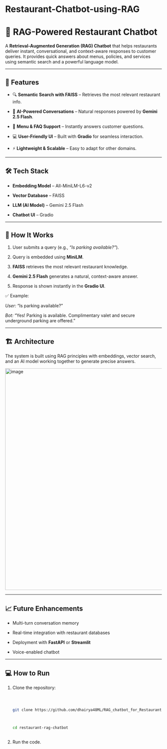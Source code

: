 # Restaurant-Chatbot-using-RAG
# 🍴 RAG-Powered Restaurant Chatbot  
 
A **Retrieval-Augmented Generation (RAG) Chatbot** that helps restaurants deliver instant, conversational, and context-aware responses to customer queries. It provides quick answers about menus, policies, and services using semantic search and a powerful language model.  
 
---
 
## 🚀 Features  



- 🔍 **Semantic Search with FAISS** – Retrieves the most relevant restaurant info.  



- 🤖 **AI-Powered Conversations** – Natural responses powered by **Gemini 2.5 Flash**.  



- 📖 **Menu & FAQ Support** – Instantly answers customer questions.  



- 💻 **User-Friendly UI** – Built with **Gradio** for seamless interaction.  



- ⚡ **Lightweight & Scalable** – Easy to adapt for other domains.  
 
---
 
## 🛠️ Tech Stack  



- **Embedding Model** – All-MiniLM-L6-v2  



- **Vector Database** – FAISS  



- **LLM (AI Model)** – Gemini 2.5 Flash  



- **Chatbot UI** – Gradio  
 
---
 
## 📄 How It Works  



1. User submits a query (e.g., *“Is parking available?”*).  



2. Query is embedded using **MiniLM**.  



3. **FAISS** retrieves the most relevant restaurant knowledge.  



4. **Gemini 2.5 Flash** generates a natural, context-aware answer.  



5. Response is shown instantly in the **Gradio UI**.  
 
✅ Example:  



*User:* “Is parking available?”  



*Bot:* “Yes! Parking is available. Complimentary valet and secure underground parking are offered.”  
 
---
 
## 🏗️ Architecture  
 
The system is built using RAG principles with embeddings, vector search, and an AI model working together to generate precise answers.  
 
<img width="1485" height="710" alt="image" src="https://github.com/user-attachments/assets/98b814b3-e124-45df-a16e-9bc03d8c3c33" />
 
 
---
 
## 📈 Future Enhancements  



- Multi-turn conversation memory  



- Real-time integration with restaurant databases  



- Deployment with **FastAPI** or **Streamlit**  



- Voice-enabled chatbot  
 
---
 
## 💻 How to Run  



1. Clone the repository:



   ```bash



   git clone https://github.com/dhairya48ML/RAG_chatbot_for_Restaurant.git



   cd restaurant-rag-chatbot
 
2. Run the code.
 
 
